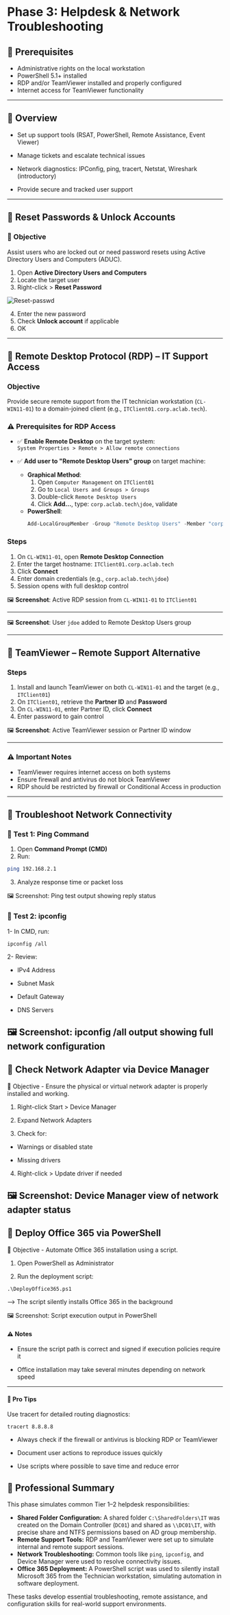 # **Phase 3: Helpdesk & Network Troubleshooting**

## 🧰 Prerequisites

- Administrative rights on the local workstation  
- PowerShell 5.1+ installed  
- RDP and/or TeamViewer installed and properly configured  
- Internet access for TeamViewer functionality  

---

## 📌 **Overview**

- Set up support tools (RSAT, PowerShell, Remote Assistance, Event Viewer)

- Manage tickets and escalate technical issues

- Network diagnostics: IPConfig, ping, tracert, Netstat, Wireshark (introductory)

- Provide secure and tracked user support

---

## 🔴 **Reset Passwords & Unlock Accounts**

  ### 🎯 Objective
  Assist users who are locked out or need password resets using Active Directory Users and Computers (ADUC).

 1. Open **Active Directory Users and Computers**  
 2. Locate the target user  
 3. Right-click > **Reset Password**

![Reset-passwd](https://github.com/AliChoukatli/CyberShield-Enterprise/blob/main/Screenshots/Phase%202/reset-password.png)

 4. Enter the new password  
 5. Check **Unlock account** if applicable
 6. OK
---

## 🔴 Remote Desktop Protocol (RDP) – IT Support Access

### Objective
Provide secure remote support from the IT technician workstation (`CL-WIN11-01`) to a domain-joined client (e.g., `ITClient01.corp.aclab.tech`).

### ⚠️ Prerequisites for RDP Access

- ✅ **Enable Remote Desktop** on the target system:  
  `System Properties > Remote > Allow remote connections`
  
- ✅ **Add user to "Remote Desktop Users" group** on target machine:
    - **Graphical Method**:
        1. Open `Computer Management` on `ITClient01`
        2. Go to `Local Users and Groups > Groups`
        3. Double-click `Remote Desktop Users`
        4. Click **Add...**, type: `corp.aclab.tech\jdoe`, validate
    - **PowerShell**:
        ```powershell
        Add-LocalGroupMember -Group "Remote Desktop Users" -Member "corp.aclab.tech\jdoe"
        ```

### Steps
1. On `CL-WIN11-01`, open **Remote Desktop Connection**
2. Enter the target hostname: `ITClient01.corp.aclab.tech`
3. Click **Connect**
4. Enter domain credentials (e.g., `corp.aclab.tech\jdoe`)
5. Session opens with full desktop control

🖼️ **Screenshot**: Active RDP session from `CL-WIN11-01` to `ITClient01`

---



🖼️ **Screenshot**: User `jdoe` added to Remote Desktop Users group

---

## 🔗 TeamViewer – Remote Support Alternative

### Steps
1. Install and launch TeamViewer on both `CL-WIN11-01` and the target (e.g., `ITClient01`)
2. On `ITClient01`, retrieve the **Partner ID** and **Password**
3. On `CL-WIN11-01`, enter Partner ID, click **Connect**
4. Enter password to gain control

🖼️ **Screenshot**: Active TeamViewer session or Partner ID window

---

### ⚠️ Important Notes
- TeamViewer requires internet access on both systems
- Ensure firewall and antivirus do not block TeamViewer
- RDP should be restricted by firewall or Conditional Access in production

---

## 🔴 **Troubleshoot Network Connectivity**

 ### 🧪 Test 1: Ping Command

1. Open **Command Prompt (CMD)**  
2. Run:

```bash
ping 192.168.2.1
```
3. Analyze response time or packet loss

🖼️ Screenshot: Ping test output showing reply status

### 🧪 Test 2: ipconfig

1- In CMD, run:
```
ipconfig /all
```
2- Review:

- IPv4 Address

- Subnet Mask

- Default Gateway

- DNS Servers

🖼️ Screenshot: ipconfig /all output showing full network configuration
---

## 🔴 **Check Network Adapter via Device Manager**
🎯 Objective - Ensure the physical or virtual network adapter is properly installed and working.

 1. Right-click Start > Device Manager

 2. Expand Network Adapters

 3. Check for:

  - Warnings or disabled state

 - Missing drivers

 4. Right-click > Update driver if needed

🖼️ Screenshot: Device Manager view of network adapter status
---

## 🔴 **Deploy Office 365 via PowerShell**
🎯 Objective - Automate Office 365 installation using a script.

 1. Open PowerShell as Administrator

 2. Run the deployment script:
```
.\DeployOffice365.ps1
```
--> The script silently installs Office 365 in the background

🖼️ Screenshot: Script execution output in PowerShell

#### **⚠️ Notes**
- Ensure the script path is correct and signed if execution policies require it

- Office installation may take several minutes depending on network speed
---

#### 🧠 **Pro Tips**
Use tracert for detailed routing diagnostics:
```
tracert 8.8.8.8
```
- Always check if the firewall or antivirus is blocking RDP or TeamViewer

- Document user actions to reproduce issues quickly

- Use scripts where possible to save time and reduce error

## 🧠 Professional Summary

This phase simulates common Tier 1–2 helpdesk responsibilities:

- **Shared Folder Configuration:** A shared folder `C:\SharedFolders\IT` was created on the Domain Controller (`DC01`) and shared as `\\DC01\IT`, with precise share and NTFS permissions based on AD group membership.
- **Remote Support Tools:** RDP and TeamViewer were set up to simulate internal and remote support sessions.
- **Network Troubleshooting:** Common tools like `ping`, `ipconfig`, and Device Manager were used to resolve connectivity issues.
- **Office 365 Deployment:** A PowerShell script was used to silently install Microsoft 365 from the Technician workstation, simulating automation in software deployment.

These tasks develop essential troubleshooting, remote assistance, and configuration skills for real-world support environments.

